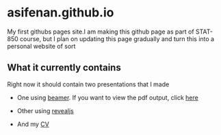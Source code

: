 # asifenan.github.io

My first githubs pages site.I am making this github page as part of STAT-850 course, but I plan on updating this page gradually and turn this into a personal website of sort

## What it currently contains

Right now it should contain two presentations that I made

-   One using [beamer](Intro_beamer.qmd). If you want to view the pdf output, click [here](Intro_beamer.pdf)

-   Other using [revealjs](Intro_revealjs.html)

-   And my [CV](EnanCV_US.pdf)
